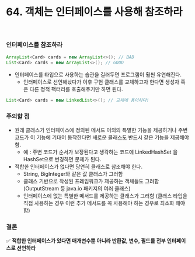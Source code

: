 # 64. 객체는 인터페이스를 사용해 참조하라

<br>

### 인터페이스를 참조하라

```java
ArrayList<Card> cards = new ArrayList<>(); // BAD
List<Card> cards = new ArrayList<>(); // GOOD
```

- 인터페이스를 타입으로 사용하는 습관을 길러두면 프로그램이 훨씬 유연해진다.
    - 인터페이스로 선언해놨다가 이후 구현 클래스를 교체하고자 한다면 생성자 혹은 다른 정적 팩터리를 호출해주기만 하면 된다.

```java
List<Card> cards = new LinkedList<>(); // 교체에 용이하다!
```

### 주의할 점
- 원래 클래스가 인터페이스에 정의된 메서드 이외의 특별한 기능을 제공하거나 주변 코드가 이 기능에 기대어 동작한다면 새로운 클래스도 반드시 같은 기능을 제공해야함.
    - 예 : 주변 코드가 순서가 보장된다고 생각하는 코드에 LinkedHashSet 을 HashSet으로 변경하면 문제가 된다.
- 적합한 인터페이스가 없다면 당연히 클래스로 참조해야 한다.
    - String, BigInteger와 같은 값 클래스가 그러함
    - 클래스 기반으로 작성된 프레임워크가 제공하는 객체들도 그러함 (OutputStream 등 java.io 패키지의 여러 클래스)
    - 인터페이스에 없는 특별한 메서드를 제공하는 클래스가 그러함 (클래스 타입을 직접 사용하는 경우 이런 추가 메서드를 꼭 사용해야 하는 경우로 최소화 해야함)


### 결론
✅ **적합한 인터페이스가 있다면 매개변수뿐 아니라 반환값, 변수, 필드를 전부 인터페이스로 선언하라**